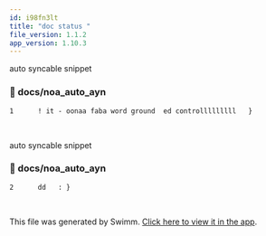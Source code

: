 ```yaml
---
id: i98fn3lt
title: "doc status "
file_version: 1.1.2
app_version: 1.10.3
---
```


auto syncable snippet
<!-- NOTE-swimm-snippet: the lines below link your snippet to Swimm -->
### 📄 docs/noa_auto_ayn
```
1      ! it - oonaa faba word ground  ed controlllllllll   }
```

<br/>

auto syncable snippet
<!-- NOTE-swimm-snippet: the lines below link your snippet to Swimm -->
### 📄 docs/noa_auto_ayn
```
2      dd   : }
```

<br/>

This file was generated by Swimm. [Click here to view it in the app](https://swimm-web-app.web.app/repos/Z2l0aHViJTNBJTNBTm9hUmVwbyUzQSUzQU5vYW96ZXI=/docs/i98fn3lt).
